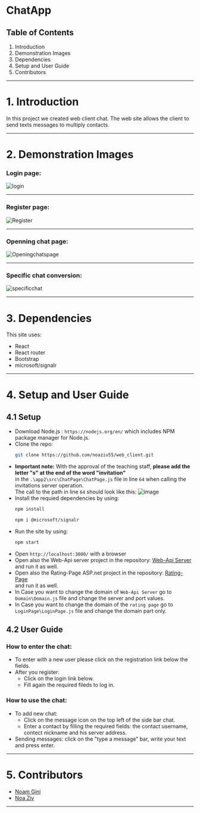 # ChatApp
## Table of Contents
1. Introduction
2. Demonstration Images
3. Dependencies
4. Setup and User Guide
5. Contributors

***

# 1. Introduction

In this project we created web client chat.
The web site allows the client to send texts messages to multiply contacts.

***

# 2. Demonstration Images
### Login page:
![login](https://user-images.githubusercontent.com/92301625/170509560-acbbfc56-74f8-457e-bb8c-e320d867b747.png)
***
### Register page:
![Register](https://user-images.githubusercontent.com/92301625/170510048-f8706586-cd96-4af9-bb89-d51e4ccc4673.png)
***
### Openning chat page:
![Openingchatspage](https://user-images.githubusercontent.com/92301625/170509926-3d645fb0-dece-473f-b06b-617b89dbe857.png)
***
### Specific chat conversion:
![specificchat](https://user-images.githubusercontent.com/92301625/170509943-50ea727c-e67d-4801-94a7-2420ea833b6f.png)

***

# 3. Dependencies

This site uses:
* React
* React router
* Bootstrap
* microsoft/signalr

***

# 4. Setup and User Guide
## 4.1 Setup

* Download Node.js : `https://nodejs.org/en/` which includes NPM package manager for Node.js.
* Clone the repo: 
  ```bash
  git clone https://github.com/noaziv55/web_client.git
  ```
* **Important note:** With the approval of the teaching staff, **please add the letter "s" at the end of the word "invitation"** <br />
 in the `.\app2\src\ChatPage\ChatPage.js` file in line `64` when calling the invitations server operation. <br />
 The call to the path in line `64` should look like this:
 ![image](https://user-images.githubusercontent.com/92301625/175650090-b155fe10-e61e-49ff-934c-7c9e38eac6da.png)
* Install the requied dependencies by using: 
   ```bash
   npm install
   ```
    ```bash
   npm i @microsoft/signalr
   ```
* Run the site by using: 
  ```bash
  npm start
  ```
* Open `http://localhost:3000/` with a browser
* Open also the Web-Api server project in the repository: [Web-Api Server](https://github.com/noaziv55/web_development) <br/>
  and run it as well.
* Open also the Rating-Page ASP.net project in the repository: [Rating-Page](https://github.com/noaziv55/web_rating_page) <br/>
  and run it as well.
* In Case you want to change the domain of `Web-Api Server` go to `Domain\Domain.js` file and change the server and port values.
* In Case you want to change the domain of the `rating page` go to `LoginPage\LoginPage.js` file and change the domain part only.

## 4.2 User Guide

### How to enter the chat:
* To enter with a new user please click on the registration link below the fields.
* After you register:
  *  Click on the login link below.
  *  Fill again the required fileds to log in.

### How to use the chat:
* To add new chat:
  * Click on the message icon on the top left of the side bar chat.
  * Enter a contact by filling the required fields: the contact username, contect nickname and his server address.
* Sending messages: click on the "type a message" bar, write your text and press enter.

***

# 5. Contributors

* [Noam Gini](https://github.com/NoamGini)
* [Noa Ziv](https://github.com/noaziv55)

***
